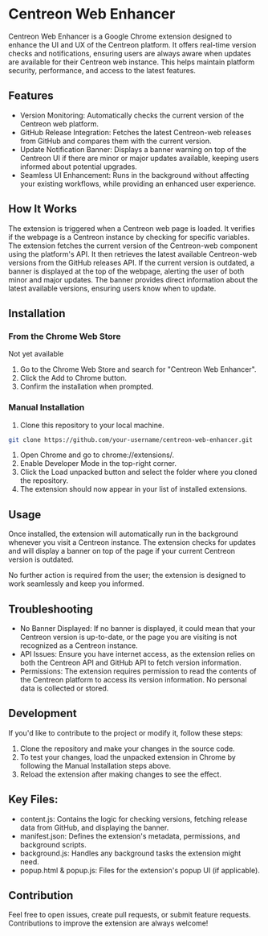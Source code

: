# Centreon Web Enhancer

Centreon Web Enhancer is a Google Chrome extension designed to enhance the UI and UX of the Centreon platform. It offers real-time version checks and notifications, ensuring users are always aware when updates are available for their Centreon web instance. This helps maintain platform security, performance, and access to the latest features.

## Features

- Version Monitoring: Automatically checks the current version of the Centreon web platform.
- GitHub Release Integration: Fetches the latest Centreon-web releases from GitHub and compares them with the current version.
- Update Notification Banner: Displays a banner warning on top of the Centreon UI if there are minor or major updates available, keeping users informed about potential upgrades.
- Seamless UI Enhancement: Runs in the background without affecting your existing workflows, while providing an enhanced user experience.

## How It Works

The extension is triggered when a Centreon web page is loaded.
It verifies if the webpage is a Centreon instance by checking for specific variables.
The extension fetches the current version of the Centreon-web component using the platform's API.
It then retrieves the latest available Centreon-web versions from the GitHub releases API.
If the current version is outdated, a banner is displayed at the top of the webpage, alerting the user of both minor and major updates.
The banner provides direct information about the latest available versions, ensuring users know when to update.

## Installation

### From the Chrome Web Store

Not yet available
1. Go to the Chrome Web Store and search for "Centreon Web Enhancer".
1. Click the Add to Chrome button.
1. Confirm the installation when prompted.

### Manual Installation

1. Clone this repository to your local machine.
```bash
git clone https://github.com/your-username/centreon-web-enhancer.git
```
1. Open Chrome and go to chrome://extensions/.
1. Enable Developer Mode in the top-right corner.
1. Click the Load unpacked button and select the folder where you cloned the repository.
1. The extension should now appear in your list of installed extensions.

## Usage

Once installed, the extension will automatically run in the background whenever you visit a Centreon instance. The extension checks for updates and will display a banner on top of the page if your current Centreon version is outdated.

No further action is required from the user; the extension is designed to work seamlessly and keep you informed.

## Troubleshooting

- No Banner Displayed: If no banner is displayed, it could mean that your Centreon version is up-to-date, or the page you are visiting is not recognized as a Centreon instance.
- API Issues: Ensure you have internet access, as the extension relies on both the Centreon API and GitHub API to fetch version information.
- Permissions: The extension requires permission to read the contents of the Centreon platform to access its version information. No personal data is collected or stored.

## Development

If you'd like to contribute to the project or modify it, follow these steps:

1. Clone the repository and make your changes in the source code.
1. To test your changes, load the unpacked extension in Chrome by following the Manual Installation steps above.
1. Reload the extension after making changes to see the effect.

## Key Files:
- content.js: Contains the logic for checking versions, fetching release data from GitHub, and displaying the banner.
- manifest.json: Defines the extension's metadata, permissions, and background scripts.
- background.js: Handles any background tasks the extension might need.
- popup.html & popup.js: Files for the extension's popup UI (if applicable).

## Contribution

Feel free to open issues, create pull requests, or submit feature requests. Contributions to improve the extension are always welcome!
